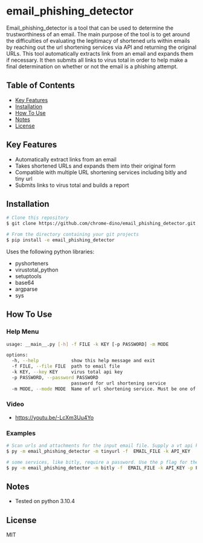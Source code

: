 # email_phishing_detector 

Email_phishing_detector is a tool that can be used to determine the trustworthiness of an email. The main purpose of the tool is to get around the difficulties of evaluating the legitimacy of shortened urls within emails by reaching out the url shortening services via API and returning the original URLs. This tool automatically extracts link from an email and expands them if necessary. It then submits all links to virus total in order to help make a final determination on whether or not the email is a phishing attempt.


## Table of Contents
* <a href="#key-features">Key Features</a></br>
* <a href="#installation">Installation</a></br>
* <a href="#how-to-use">How To Use</a> </br>
* <a href="#notes">Notes</a></br>
* <a href="#license">License</a>


## Key Features

* Automatically extract links from an email
* Takes shortened URLs and expands them into their original form
* Compatible with multiple URL shortening services including bitly and tiny url  
* Submits links to virus total and builds a report


## Installation

```bash
# Clone this repository
$ git clone https://github.com/chrome-dino/email_phishing_detector.git

# From the directory containing your git projects
$ pip install -e email_phishing_detector
```

Uses the following python libraries:
* pyshorteners
* virustotal_python
* setuptools
* base64
* argparse
* sys


## How To Use

### Help Menu

```bash
usage: __main__.py [-h] -f FILE -k KEY [-p PASSWORD] -m MODE

options:
  -h, --help            show this help message and exit
  -f FILE, --file FILE  path to email file
  -k KEY, --key KEY     virus total api key
  -p PASSWORD, --password PASSWORD
                        password for url shortening service
  -m MODE, --mode MODE  Name of url shortening service. Must be one of: bitly or tinyurl
```

### Video
* https://youtu.be/-LcXm3Uu4Yo

### Examples

```bash
# Scan urls and attachments for the input email file. Supply a vt api key with the k flag
$ py -m email_phishing_detector -m tinyurl -f  EMAIL_FILE -k API_KEY

# some services, like bitly, require a password. Use the p flag for these cases
$ py -m email_phishing_detector -m bitly -f  EMAIL_FILE -k API_KEY -p PASSWORD
```


## Notes

* Tested on python 3.10.4


## License

MIT
